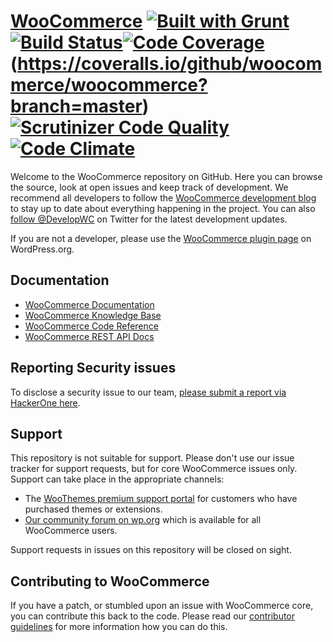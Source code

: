 # [WooCommerce](https://woocommerce.com/) [![Built with Grunt](https://cdn.gruntjs.com/builtwith.png)](http://gruntjs.com/) [![Build Status](https://travis-ci.org/woocommerce/woocommerce.svg?branch=master)](https://travis-ci.org/woocommerce/woocommerce)[![Code Coverage](https://scrutinizer-ci.com/g/woocommerce/woocommerce/badges/coverage.png?b=master)](https://scrutinizer-ci.com/g/woocommerce/woocommerce/?branch=master) (https://coveralls.io/github/woocommerce/woocommerce?branch=master) [![Scrutinizer Code Quality](https://scrutinizer-ci.com/g/woocommerce/woocommerce/badges/quality-score.png?b=master)](https://scrutinizer-ci.com/g/woocommerce/woocommerce/?branch=master) [![Code Climate](https://codeclimate.com/github/woocommerce/woocommerce/badges/gpa.svg)](https://codeclimate.com/github/woocommerce/woocommerce)

Welcome to the WooCommerce repository on GitHub. Here you can browse the source, look at open issues and keep track of development. We recommend all developers to follow the [WooCommerce development blog](https://woocommerce.wordpress.com/) to stay up to date about everything happening in the project. You can also [follow @DevelopWC](https://twitter.com/DevelopWC) on Twitter for the latest development updates.

If you are not a developer, please use the [WooCommerce plugin page](https://wordpress.org/plugins/woocommerce/) on WordPress.org.

## Documentation
* [WooCommerce Documentation](https://docs.woocommerce.com/documentation/plugins/woocommerce/)
* [WooCommerce Knowledge Base](https://support.woothemes.com/hc/en-us/categories/200146917-WooCommerce)
* [WooCommerce Code Reference](https://docs.woocommerce.com/wc-apidocs/)
* [WooCommerce REST API Docs](https://woocommerce.github.io/woocommerce-rest-api-docs/)

## Reporting Security issues
To disclose a security issue to our team, [please submit a report via HackerOne here](https://hackerone.com/automattic/).

## Support
This repository is not suitable for support. Please don't use our issue tracker for support requests, but for core WooCommerce issues only. Support can take place in the appropriate channels:

* The [WooThemes premium support portal](https://support.woothemes.com/) for customers who have purchased themes or extensions.
* [Our community forum on wp.org](https://wordpress.org/support/plugin/woocommerce) which is available for all WooCommerce users.

Support requests in issues on this repository will be closed on sight.

## Contributing to WooCommerce
If you have a patch, or stumbled upon an issue with WooCommerce core, you can contribute this back to the code. Please read our [contributor guidelines](https://github.com/woocommerce/woocommerce/blob/master/.github/CONTRIBUTING.md) for more information how you can do this.
